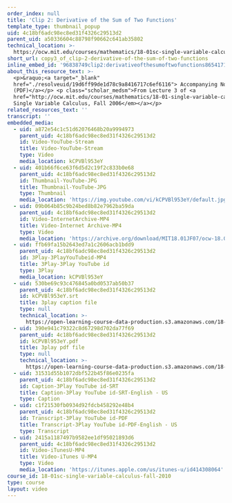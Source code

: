 ```yaml
---
order_index: null
title: 'Clip 2: Derivative of the Sum of Two Functions'
template_type: thumbnail_popup
uid: 4c18bf6adc98ec8ed31f4326c29513d2
parent_uid: a50336604c88798f90662c641ab35802
technical_location: >-
  https://ocw.mit.edu/courses/mathematics/18-01sc-single-variable-calculus-fall-2010/1.-differentiation/part-a-definition-and-basic-rules/session-6-calculating-derivatives/copy3_of_clip-2-derivative-of-the-sum-of-two-functions
short_url: copy3_of_clip-2-derivative-of-the-sum-of-two-functions
inline_embed_id: '96838749clip2:derivativeofthesumoftwofunctions86541712'
about_this_resource_text: >-
  <p>&raquo;<a target="_blank"
  href="./resolveuid/19d6ff99de1d78c9a8416717c6ef6116"> Accompanying Notes
  (PDF)</a></p> <p class="scholar_medsm">From Lecture 3 of <a
  href="http://ocw.mit.edu/courses/mathematics/18-01-single-variable-calculus-fall-2006/video-lectures/"><em>18.01
  Single Variable Calculus, Fall 2006</em></a></p>
related_resources_text: ''
transcript: ''
embedded_media:
  - uid: a872e54c1c51d62076468b20a9994973
    parent_uid: 4c18bf6adc98ec8ed31f4326c29513d2
    id: Video-YouTube-Stream
    title: Video-YouTube-Stream
    type: Video
    media_location: kCPVBl953eY
  - uid: 401b66f6ce63f6d5d2c19f2c833b0e68
    parent_uid: 4c18bf6adc98ec8ed31f4326c29513d2
    id: Thumbnail-YouTube-JPG
    title: Thumbnail-YouTube-JPG
    type: Thumbnail
    media_location: 'https://img.youtube.com/vi/kCPVBl953eY/default.jpg'
  - uid: 09b064b85c9b24bed8b82e7962ba59da
    parent_uid: 4c18bf6adc98ec8ed31f4326c29513d2
    id: Video-InternetArchive-MP4
    title: Video-Internet Archive-MP4
    type: Video
    media_location: 'https://archive.org/download/MIT18.01JF07/ocw-18.01-f07-lec03_300k.mp4'
  - uid: ffb69fa15b2643ed7a1c2606acb1bdd9
    parent_uid: 4c18bf6adc98ec8ed31f4326c29513d2
    id: 3Play-3PlayYouTubeid-MP4
    title: 3Play-3Play YouTube id
    type: 3Play
    media_location: kCPVBl953eY
  - uid: 530be69c93c476845a0bd0537ab50b37
    parent_uid: 4c18bf6adc98ec8ed31f4326c29513d2
    id: kCPVBl953eY.srt
    title: 3play caption file
    type: null
    technical_location: >-
      https://open-learning-course-data-production.s3.amazonaws.com/18-01sc-single-variable-calculus-fall-2010/10091a32476ab063676186518ca16b8d_kCPVBl953eY.srt
  - uid: 390e941c79322c8d67298d702da77f69
    parent_uid: 4c18bf6adc98ec8ed31f4326c29513d2
    id: kCPVBl953eY.pdf
    title: 3play pdf file
    type: null
    technical_location: >-
      https://open-learning-course-data-production.s3.amazonaws.com/18-01sc-single-variable-calculus-fall-2010/a514a7bfee57f16e64e6376293e55dee_kCPVBl953eY.pdf
  - uid: 31531d55b1072dbf522b45f86e0235fa
    parent_uid: 4c18bf6adc98ec8ed31f4326c29513d2
    id: Caption-3Play YouTube id-SRT
    title: Caption-3Play YouTube id-SRT-English - US
    type: Caption
  - uid: c1f21530fb0934d92fdcb458292e48b4
    parent_uid: 4c18bf6adc98ec8ed31f4326c29513d2
    id: Transcript-3Play YouTube id-PDF
    title: Transcript-3Play YouTube id-PDF-English - US
    type: Transcript
  - uid: 2415a1187497b9582ee1df95021893d6
    parent_uid: 4c18bf6adc98ec8ed31f4326c29513d2
    id: Video-iTunesU-MP4
    title: Video-iTunes U-MP4
    type: Video
    media_location: 'https://itunes.apple.com/us/itunes-u/id414308064'
course_id: 18-01sc-single-variable-calculus-fall-2010
type: course
layout: video
---
```

